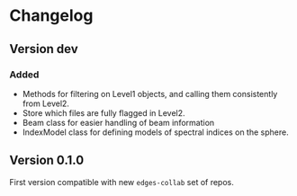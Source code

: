 # Changelog

## Version dev

### Added
- Methods for filtering on Level1 objects, and calling them consistently from Level2.
- Store which files are fully flagged in Level2.
- Beam class for easier handling of beam information
- IndexModel class for defining models of spectral indices on the sphere.

## Version 0.1.0

First version compatible with new `edges-collab` set of repos.
